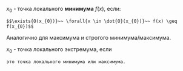 $x_{0}$ - точка локального **минимума** $f(x)$, если:
```spoiler-markdown
$$\exists{O(x_{0})}~~ \forall{x \in \dot{O}(x_{0})}~~ f(x) \geq f(x_{0})$$
```
Аналогично для максимума и строгого минимума/максимума.

$x_{0}$ - точка локального экстремума, если
```spoiler-markdown
это точка локального минимума или максимума.
```